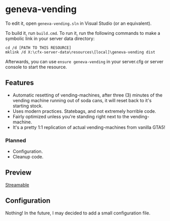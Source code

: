 # geneva-vending

To edit it, open `geneva-vending.sln` in Visual Studio (or an equivalent).

To build it, run `build.cmd`. To run it, run the following commands to make a symbolic link in your server data directory:

```dos
cd /d [PATH TO THIS RESOURCE]
mklink /d X:\cfx-server-data\resources\[local]\geneva-vending dist
```

Afterwards, you can use `ensure geneva-vending` in your server.cfg or server console to start the resource.

## Features
* Automatic resetting of vending-machines, after three (3) minutes of the vending machine running out of soda cans, it will reset back to it's starting stock.
* Uses modern practices. Statebags, and not extremely horrible code.
* Fairly optimized unless you're standing right next to the vending-machine.
* It's a pretty 1:1 replication of actual vending-machines from vanilla GTA5!
### Planned
* Configuration.
* Cleanup code.

## Preview
[Streamable](https://streamable.com/0v56a7)

## Configuration
Nothing! In the future, I may decided to add a small configuration file.